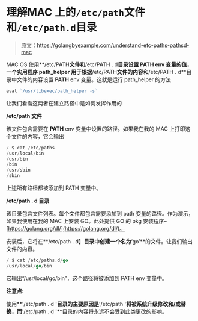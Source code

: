 # 理解MAC 上的`/etc/path`文件和`/etc/path.d`目录

> 原文：<https://golangbyexample.com/understand-etc-paths-pathsd-mac>

MAC OS 使用**/etc/PATH**文件和**/etc/PATH . d**目录设置 **PATH** env 变量的值，一个实用程序 **path_helper** 用于根据**/etc/PATH**文件的内容和**/etc/PATH . d**目录中文件的内容设置 **PATH** env 变量。这就是运行 path_helper 的方法

```go
eval `/usr/libexec/path_helper -s`
```

让我们看看这两者在建立路径中是如何发挥作用的

**/etc/path 文件**

该文件包含需要在 **PATH** env 变量中设置的路径。如果我在我的 MAC 上打印这个文件的内容，它会输出

```go
/ $ cat /etc/paths
/usr/local/bin
/usr/bin
/bin
/usr/sbin
/sbin
```

上述所有路径都被添加到 PATH 变量中。

**/etc/path . d 目录**

该目录包含文件列表。每个文件都包含需要添加到 path 变量的路径。作为演示，如果我使用在我的 MAC 上安装 GO。此处提供 GO 的 pkg 安装程序–[https://golang.org/dl/](https://golang.org/dl/)。

安装后，它将在**/etc/path . d】**目录中创建一个名为**‘go’**的文件。让我们输出文件的内容。

```go
/ $ cat /etc/paths.d/go
/usr/local/go/bin
```

它输出“/usr/local/go/bin”，这个路径将被添加到 PATH env 变量中。

**注意点:**

使用**'/etc/path . d '**目录的主要原因是**'/etc/path '**将被系统升级修改和/或替换，而**'/etc/path . d '**目录的内容将永远不会受到此类更改的影响。